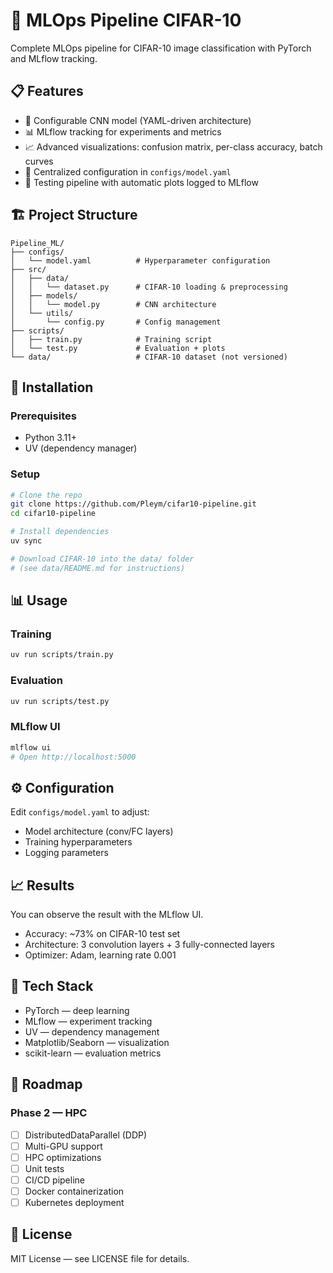 # 🚀 MLOps Pipeline CIFAR-10

 Complete MLOps pipeline for CIFAR-10 image classification with PyTorch and MLflow tracking.

## 📋 Features

- 🧠 Configurable CNN model (YAML-driven architecture)
- 📊 MLflow tracking for experiments and metrics
- 📈 Advanced visualizations: confusion matrix, per-class accuracy, batch curves
- 🔧 Centralized configuration in `configs/model.yaml`
- 🧪 Testing pipeline with automatic plots logged to MLflow

## 🏗️ Project Structure

```
Pipeline_ML/
├── configs/
│   └── model.yaml          # Hyperparameter configuration
├── src/
│   ├── data/
│   │   └── dataset.py      # CIFAR-10 loading & preprocessing
│   ├── models/
│   │   └── model.py        # CNN architecture
│   └── utils/
│       └── config.py       # Config management
├── scripts/
│   ├── train.py            # Training script
│   └── test.py             # Evaluation + plots
└── data/                   # CIFAR-10 dataset (not versioned)
```

## 🚀 Installation

### Prerequisites
- Python 3.11+
- UV (dependency manager)

### Setup
```bash
# Clone the repo
git clone https://github.com/Pleym/cifar10-pipeline.git
cd cifar10-pipeline

# Install dependencies
uv sync

# Download CIFAR-10 into the data/ folder
# (see data/README.md for instructions)
```

## 📊 Usage

### Training
```bash
uv run scripts/train.py
```

### Evaluation
```bash
uv run scripts/test.py
```

### MLflow UI
```bash
mlflow ui
# Open http://localhost:5000
```

## ⚙️ Configuration

Edit `configs/model.yaml` to adjust:
- Model architecture (conv/FC layers)
- Training hyperparameters
- Logging parameters

## 📈 Results
You can observe the result with the MLflow UI.
- Accuracy: ~73% on CIFAR-10 test set
- Architecture: 3 convolution layers + 3 fully-connected layers
- Optimizer: Adam, learning rate 0.001

## 🔧 Tech Stack

- PyTorch — deep learning
- MLflow — experiment tracking
- UV — dependency management
- Matplotlib/Seaborn — visualization
- scikit-learn — evaluation metrics

## 📝 Roadmap

### Phase 2 — HPC
- [ ] DistributedDataParallel (DDP)
- [ ] Multi-GPU support
- [ ] HPC optimizations
- [ ] Unit tests
- [ ] CI/CD pipeline
- [ ] Docker containerization
- [ ] Kubernetes deployment

## 📄 License

MIT License — see LICENSE file for details.